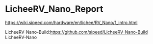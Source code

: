 # LicheeRV_Nano_Report


https://wiki.sipeed.com/hardware/en/lichee/RV_Nano/1_intro.html<br>

LicheeRV-Nano-Build:https://github.com/sipeed/LicheeRV-Nano-Build<br>
LicheeRV-Nano
